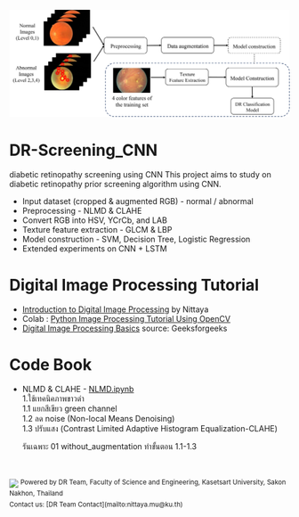 <!--![alt text](https://github.com/nittaya2mu/DR-Screening_CNN/blob/main/kuse_startup_logo.jpg?raw=true,width=150)-->
<p align="center"><img src="https://github.com/nittaya2mu/DR-Screening_CNN/blob/main/figure1.png" /></p>

# DR-Screening_CNN
diabetic retinopathy screening using CNN
This project aims to study on diabetic retinopathy prior screening algorithm using CNN.
  * Input dataset (cropped & augmented RGB) - normal / abnormal
  * Preprocessing - NLMD & CLAHE
  * Convert RGB into HSV, YCrCb, and LAB
  * Texture feature extraction - GLCM & LBP
  * Model construction - SVM, Decision Tree, Logistic Regression
  * Extended experiments on CNN + LSTM

# Digital Image Processing Tutorial
 * [Introduction to Digital Image Processing](https://drive.google.com/file/d/1QzgfdkCQlCbBt8BiCMCFtCJGu3SnkKVf/view?usp=drive_link) by Nittaya
 * Colab : [Python Image Processing Tutorial Using OpenCV](https://colab.research.google.com/drive/1zW4fspYezZ4VIdg0B4y00tNdZtS6hiXu?usp=sharing)
 * [Digital Image Processing Basics](https://www.geeksforgeeks.org/digital-image-processing-basics/) source: Geeksforgeeks
# Code Book
  * NLMD & CLAHE - [NLMD.ipynb](/NLM.ipynb)<br />
    1.ใช้เทคนิคภาพขาวดำ<br />
      1.1 แยกสีเขียว green channel<br />
      1.2 ลด noise (Non-local Means Denoising)<br />
      1.3 ปรับแสง (Contrast Limited Adaptive Histogram Equalization-CLAHE)<br />

      รันเฉพาะ 01 without_augmentation ทำขั้นตอน 1.1-1.3<br />
      
<br />
<br />
<img src="https://th.bing.com/th/id/R.b1993d56b9eca21776b32cb3f175b58f?rik=bMtsN7cSPcBJxw&riu=http%3a%2f%2flocnguyen.com.au%2fwp-content%2fuploads%2f2015%2f12%2fPage-Break.png&ehk=zruL%2f8GBWo7gw6rqEZi4hh8B7EToMPDcCof39ly%2bJdg%3d&risl=&pid=ImgRaw&r=0" height="50" />
<sup>Powered by DR Team, Faculty of Science and Engineering, Kasetsart University, Sakon Nakhon, Thailand</sup><br />
<sup>Contact us: [DR Team Contact](mailto:nittaya.mu@ku.th)</sup>
